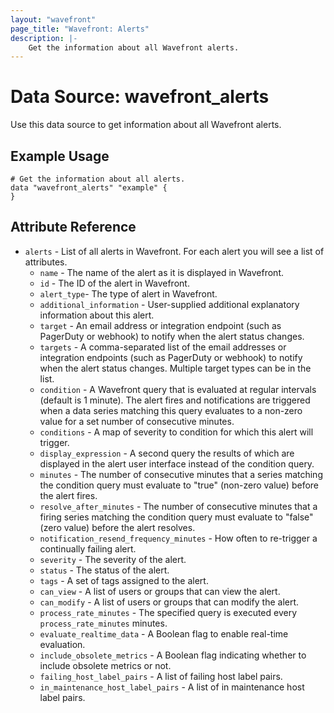 ```yaml
---
layout: "wavefront"
page_title: "Wavefront: Alerts"
description: |-
    Get the information about all Wavefront alerts.
---
```


# Data Source: wavefront_alerts

Use this data source to get information about all Wavefront alerts.

## Example Usage

```hcl
# Get the information about all alerts.
data "wavefront_alerts" "example" {
}
```

## Attribute Reference

* `alerts` - List of all alerts in Wavefront. For each alert you will see a list of attributes.
  * `name` - The name of the alert as it is displayed in Wavefront.
  * `id` - The ID of the alert in Wavefront.
  * `alert_type`- The type of alert in Wavefront.
  * `additional_information` - User-supplied additional explanatory information about this alert.
  * `target` - An email address or integration endpoint (such as PagerDuty or webhook) to notify when the alert status changes.
  * `targets` - A comma-separated list of the email addresses or integration endpoints (such as PagerDuty or webhook) to notify when the alert status changes. Multiple target types can be in the list.
  * `condition` - A Wavefront query that is evaluated at regular intervals (default is 1 minute). The alert fires and notifications are triggered when a data series matching this query evaluates to a non-zero value for a set number of consecutive minutes.
  * `conditions` - A map of severity to condition for which this alert will trigger.
  * `display_expression` - A second query the results of which are displayed in the alert user interface instead of the condition query.
  * `minutes` - The number of consecutive minutes that a series matching the condition query must evaluate to "true" (non-zero value) before the alert fires.
  * `resolve_after_minutes` - The number of consecutive minutes that a firing series matching the condition query must evaluate to "false" (zero value) before the alert resolves.
  * `notification_resend_frequency_minutes` - How often to re-trigger a continually failing alert.
  * `severity` - The severity of the alert.
  * `status` - The status of the alert.
  * `tags` - A set of tags assigned to the alert.
  * `can_view` - A list of users or groups that can view the alert.
  * `can_modify` - A list of users or groups that can modify the alert.
  * `process_rate_minutes` - The specified query is executed every `process_rate_minutes` minutes.
  * `evaluate_realtime_data` - A Boolean flag to enable real-time evaluation.
  * `include_obsolete_metrics` - A Boolean flag indicating whether to include obsolete metrics or not.
  * `failing_host_label_pairs` - A list of failing host label pairs.
  * `in_maintenance_host_label_pairs` - A list of in maintenance host label pairs.
